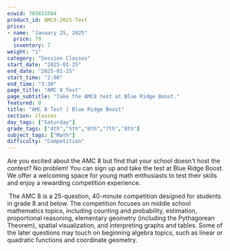 ```yaml
---
ecwid: 705831084
product_id: AMC8-2025-Test
price:
- name: "January 25, 2025"
  price: 79
  inventory: 7
weight: "1"
category: "Session Classes"
start_date: "2025-01-25"
end_date: "2025-01-25"
start_time: "2:00"
end_time: "3:30"
page_title: "AMC 8 Test"
page_subtitle: "Take the AMC8 test at Blue Ridge Boost."
featured: 0
title: "AMC 8 Test | Blue Ridge Boost"
section: classes
day_tags: ["Saturday"]
grade_tags: ["4th","5th","6th","7th","8th"]
subject_tags: ["Math"]
difficulty: "Competition"
---
```

<p>Are you excited about the AMC 8 but find that your school doesn't host the contest? No problem! You can sign up and take the test at Blue Ridge Boost. We offer a welcoming space for young math enthusiasts to test their skills and enjoy a rewarding competition experience.</p><p><span class="redactor-invisible-space"> The AMC 8 is a 25-question, 40-minute competition designed for students in grade 8 and below. The competition focuses on middle school mathematics topics, including counting and probability, estimation, proportional reasoning, elementary geometry (including the Pythagorean Theorem), spatial visualization, and interpreting graphs and tables. Some of the later questions may touch on beginning algebra topics, such as linear or quadratic functions and coordinate geometry.</span></p>
